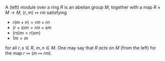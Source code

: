 A (left) *module* over a ring $R$ is an abelian group $M$, together with a map $R \times M \to M$, $(r, m) \mapsto rm$ satisfying

- $r(m+n) = rm + rn$
- $(r+s) m = rm + sm$
- $(rs)m = r(sm)$
- $1m = m$

for all $r, s \in R$, $m, n \in M$. One may say that $R$ *acts* on $M$ (from the left) for the map $r \mapsto (m \mapsto rm)$.
